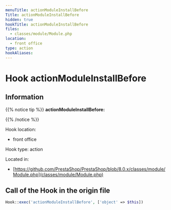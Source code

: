 ```yaml
---
menuTitle: actionModuleInstallBefore
Title: actionModuleInstallBefore
hidden: true
hookTitle: actionModuleInstallBefore
files:
  - classes/module/Module.php
location:
  - front office
type: action
hookAliases:
---
```


# Hook actionModuleInstallBefore

## Information

{{% notice tip %}}
**actionModuleInstallBefore:** 


{{% /notice %}}

Hook location:
  - front office

Hook type: action

Located in: 
  - [https://github.com/PrestaShop/PrestaShop/blob/8.0.x/classes/module/Module.php](classes/module/Module.php)

## Call of the Hook in the origin file

```php
Hook::exec('actionModuleInstallBefore', ['object' => $this])
```